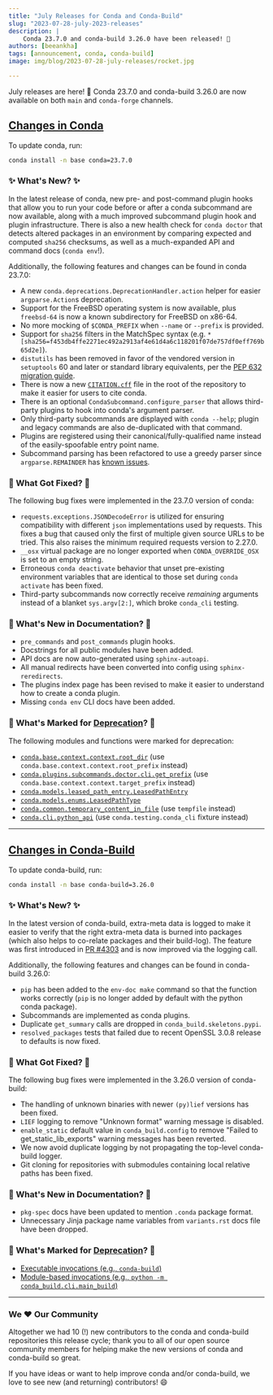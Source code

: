 ```yaml
---
title: "July Releases for Conda and Conda-Build"
slug: "2023-07-28-july-2023-releases"
description: |
    Conda 23.7.0 and conda-build 3.26.0 have been released! 🎉
authors: [beeankha]
tags: [announcement, conda, conda-build]
image: img/blog/2023-07-28-july-releases/rocket.jpg

---
```


July releases are here! 🎊 Conda 23.7.0 and conda-build 3.26.0 are now available on both `main` and `conda-forge` channels.


## [Changes in Conda](https://github.com/conda/conda/releases/tag/23.7.0)

To update conda, run:
```bash
conda install -n base conda=23.7.0
```

### ✨ What's New? ✨

In the latest release of conda, new pre- and post-command plugin hooks that allow you to run your code before or after a conda subcommand are now available, along with a much improved subcommand plugin hook and plugin infrastructure. There is also a new health check for `conda doctor` that detects altered packages in an environment by comparing expected and computed `sha256` checksums, as well as a much-expanded API and command docs (`conda env`!).

<!-- truncate -->

Additionally, the following features and changes can be found in conda 23.7.0:

* A new `conda.deprecations.DeprecationHandler.action` helper for easier `argparse.Action`s deprecation.
* Support for the FreeBSD operating system is now available, plus `freebsd-64` is now a known subdirectory for FreeBSD on x86-64.
* No more mocking of `$CONDA_PREFIX` when `--name` or `--prefix` is provided.
* Support for `sha256` filters in the MatchSpec syntax (e.g. `*[sha256=f453db4ffe2271ec492a2913af4e61d4a6c118201f07de757df0eff769b65d2e]`).
* `distutils` has been removed in favor of the vendored version in `setuptools` 60 and later or standard library equivalents, per the [PEP 632 migration guide](https://peps.python.org/pep-0632/#migration-advice).
* There is now a new [`CITATION.cff`](https://github.com/conda/conda/blob/main/CITATION.cff) file in the root of the repository to make it easier for users to cite conda.
* There is an optional `CondaSubcommand.configure_parser` that allows third-party plugins to hook into conda's argument parser.
* Only third-party subcommands are displayed with `conda --help`; plugin and legacy commands are also de-duplicated with that command.
* Plugins are registered using their canonical/fully-qualified name instead of the easily-spoofable entry point name.
* Subcommand parsing has been refactored to use a greedy parser since `argparse.REMAINDER` has [known issues](https://github.com/python/cpython/issues/61252).


### 🔧 What Got Fixed? 🔧

The following bug fixes were implemented in the 23.7.0 version of conda:

* `requests.exceptions.JSONDecodeError` is utilized for ensuring compatibility with different `json` implementations used by requests. This fixes a bug that caused only the first of multiple given source URLs to be tried. This also raises the minimum required requests version to 2.27.0.
* `__osx` virtual package are no longer exported when `CONDA_OVERRIDE_OSX` is set to an empty string.
* Erroneous `conda deactivate` behavior that unset pre-existing environment variables that are identical to those set during `conda activate` has been fixed.
* Third-party subcommands now correctly receive _remaining_ arguments instead of a blanket `sys.argv[2:]`, which broke `conda_cli` testing.


### 📄 What's New in Documentation? 📄

* `pre_commands` and `post_commands` plugin hooks.
* Docstrings for all public modules have been added.
* API docs are now auto-generated using `sphinx-autoapi`.
* All manual redirects have been converted into config using `sphinx-reredirects`.
* The plugins index page has been revised to make it easier to understand how to create a conda plugin.
* Missing `conda env` CLI docs have been added.


### 🌅 What's Marked for [Deprecation](https://github.com/conda-incubator/ceps/blob/main/cep-9.md)? 🌅

The following modules and functions were marked for deprecation:

* [`conda.base.context.context.root_dir`](https://github.com/conda/conda/pull/12701) (use `conda.base.context.context.root_prefix` instead)
* [`conda.plugins.subcommands.doctor.cli.get_prefix`](https://github.com/conda/conda/pull/12725) (use `conda.base.context.context.target_prefix` instead)
* [`conda.models.leased_path_entry.LeasedPathEntry`](https://github.com/conda/conda/pull/12735)
* [`conda.models.enums.LeasedPathType`](https://github.com/conda/conda/pull/12735)
* [`conda.common.temporary_content_in_file`](https://github.com/conda/conda/pull/12795) (use `tempfile` instead)
* [`conda.cli.python_api`](https://github.com/conda/conda/pull/12796) (use `conda.testing.conda_cli` fixture instead)


* * *

## [Changes in Conda-Build](https://github.com/conda/conda-build/releases/tag/3.26.0)

To update conda-build, run:
```bash
conda install -n base conda-build=3.26.0
```

### ✨ What's New? ✨

In the latest version of conda-build, extra-meta data is logged to make it easier to verify that the right extra-meta data is burned into packages (which also helps to co-relate packages and their build-log). The feature was first introduced in [PR #4303](https://github.com/conda/conda-build/pull/4303) and is now improved via the logging call.

Additionally, the following features and changes can be found in conda-build 3.26.0:

* `pip` has been added to the `env-doc make` command so that the function works correctly (`pip` is no longer added by default with the python conda package).
* Subcommands are implemented as conda plugins.
* Duplicate `get_summary` calls are dropped in `conda_build.skeletons.pypi`.
* `resolved_packages` tests that failed due to recent OpenSSL 3.0.8 release to defaults is now fixed.


### 🔧 What Got Fixed? 🔧

The following bug fixes were implemented in the 3.26.0 version of conda-build:

* The handling of unknown binaries with newer `(py)lief` versions has been fixed.
* `LIEF` logging to remove "Unknown format" warning message is disabled.
* `enable_static` default value in `conda_build.config` to remove "Failed to get_static_lib_exports" warning messages has been reverted.
* We now avoid duplicate logging by not propagating the top-level conda-build logger.
* Git cloning for repositories with submodules containing local relative paths has been fixed.


### 📄 What's New in Documentation? 📄

* `pkg-spec` docs have been updated to mention `.conda` package format.
* Unnecessary Jinja package name variables from `variants.rst` docs file have been dropped.


### 🌅 What's Marked for [Deprecation](https://github.com/conda-incubator/ceps/blob/main/cep-9.md)? 🌅

* [Executable invocations (e.g., `conda-build`)](https://github.com/conda/conda-build/pull/4921)
* [Module-based invocations (e.g., `python -m conda_build.cli.main_build`)](https://github.com/conda/conda-build/pull/4921)


* * * 

### We ❤️ Our Community

Altogether we had 10 (!) new contributors to the conda and conda-build repositories this release cycle; thank you to all of our open source community members for helping make the new versions of conda and conda-build so great.

If you have ideas or want to help improve conda and/or conda-build, we love to see new (and returning) contributors! 😄
